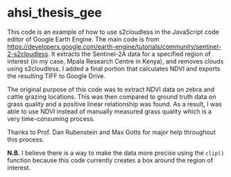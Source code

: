 # ahsi_thesis_gee
This code is an example of how to use s2cloudless in the JavaScript code editor of Google Earth Engine. The main code is from https://developers.google.com/earth-engine/tutorials/community/sentinel-2-s2cloudless. It extracts the Sentinel-2A data for a specified region of interest (in my case, Mpala Research Centre in Kenya), and removes clouds using s2cloudless. I added a final portion that calculates NDVI and exports the resulting TIFF to Google Drive. 

The original purpose of this code was to extract NDVI data on zebra and cattle grazing locations. This was then compared to ground truth data on grass quality and a positive linear relationship was found. As a result, I was able to use NDVI instead of manually measured grass quality which is a very time-consuming process. 

Thanks to Prof. Dan Rubenstein and Max Gotts for major help throughout this process.

**N.B.**
I believe there is a way to make the data more precise using the `clip()` function because this code currently creates a box around the region of interest. 
